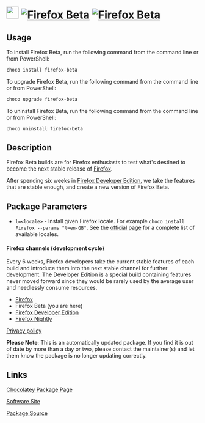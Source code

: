 ﻿# <img src="https://cdn.jsdelivr.net/gh/mkevenaar/chocolatey-packages@92fc1201bdb7d7deb90a0b4ec4b12f26e6e5412c/icons/firefox-beta.png" width="32" height="32"/> [![Firefox Beta](https://img.shields.io/chocolatey/v/firefox-beta.svg?label=Firefox+Beta)](https://chocolatey.org/packages/firefox-beta) [![Firefox Beta](https://img.shields.io/chocolatey/dt/firefox-beta.svg)](https://chocolatey.org/packages/firefox-beta)

## Usage

To install Firefox Beta, run the following command from the command line or from PowerShell:

```powershell
choco install firefox-beta
```

To upgrade Firefox Beta, run the following command from the command line or from PowerShell:

```powershell
choco upgrade firefox-beta
```

To uninstall Firefox Beta, run the following command from the command line or from PowerShell:

```powershell
choco uninstall firefox-beta
```

## Description

Firefox Beta builds are for Firefox enthusiasts to test what's destined to become the next stable release of [Firefox](https://chocolatey.org/packages/firefox).

After spending six weeks in [Firefox Developer Edition](https://chocolatey.org/packages/firefox-dev), we take the features that are stable enough, and create a new version of Firefox Beta.

## Package Parameters

- `l=<locale>` - Install given Firefox locale. For example `choco install Firefox --params "l=en-GB"`. See the [official page](https://releases.mozilla.org/pub/firefox/releases/latest/README.txt) for a complete list of available locales.

#### Firefox channels (development cycle)

Every 6 weeks, Firefox developers take the current stable features of each build and introduce them into the next stable channel for further development. The Developer Edition is a special build containing features never moved forward since they would be rarely used by the average user and needlessly consume resources.

- [Firefox](https://chocolatey.org/packages/firefox)
- Firefox Beta (you are here)
- [Firefox Developer Edition](https://chocolatey.org/packages/firefox-dev)
- [Firefox Nightly](https://chocolatey.org/packages/firefox-nightly)

[Privacy policy](https://www.mozilla.org/en-US/privacy/firefox/)

**Please Note**: This is an automatically updated package. If you find it is
out of date by more than a day or two, please contact the maintainer(s) and
let them know the package is no longer updating correctly.


## Links

[Chocolatey Package Page](https://chocolatey.org/packages/firefox-beta)

[Software Site](https://www.mozilla.org/firefox/beta)

[Package Source](https://github.com/mkevenaar/chocolatey-packages/tree/master/automatic/firefox)


